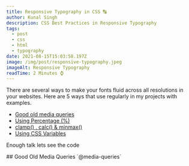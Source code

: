 ```yaml
---
title: Responsive Typography in CSS 🔠
author: Kunal Singh
description: CSS Best Practices in Responsive Typography
tags:
  - post
  - css
  - html
  - typography
date: 2021-08-15T15:03:58.197Z
image: /img/post/responsive-typography.jpeg
imageAlt: Responsive Typography
readTime: 2 Minutes ⌚
---
```

There are several ways to make your fonts fluid across all resolutions in your websites. Here are 5 ways that use regularly in my projects with examples.

* [Good old media queries](#media-queries)
* [Using Percentage (%)](#percentage)
* [clamp() , calc() & minmax() ](#css-functions)
* [Using CSS Variables](#using-css-variables)

Enough talk lets see the code

<div id="media-queries">
## Good Old Media Queries `@media-queries`

</div>